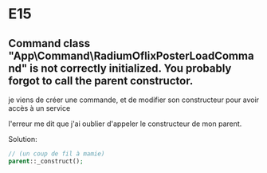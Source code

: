 # E15

## Command class "App\Command\RadiumOflixPosterLoadCommand" is not correctly initialized. You probably forgot to call the parent constructor. 

je viens de créer une commande, et de modifier son constructeur pour avoir accès à un service

l'erreur me dit que j'ai oublier d'appeler le constructeur de mon parent.

Solution:

```php
// (un coup de fil à mamie)
parent::_construct();
```
